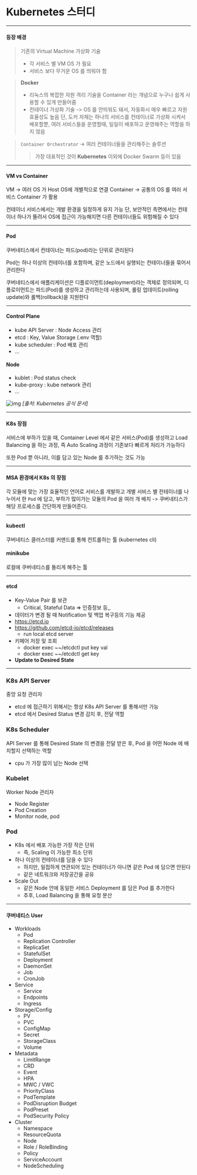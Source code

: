 # Kubernetes 스터디 

---
#### 등장 배경

> 기존의 Virtual Machine 가상화 기술
> - 각 서비스 별 VM OS 가 필요
> - 서비스 보다 무거운 OS 를 띄워야 함

> **Docker**
> - 리눅스의 복잡한 자원 격리 기술을 Container 라는 개념으로 누구나 쉽게 사용할 수 있게 만들어줌
> - 컨테이너 가상화 기술
> -> OS 를 안띄워도 돼서, 자동화시 매우 빠르고 자원 효율성도 높음
> 단, 도커 자체는 하나의 서비스를 컨테이너로 가상화 시켜서 배포할뿐, 여러 서비스들을 운영할때, 일일이 배포하고 운영해주는 역할을 하지 않음

> `Container Orchestrator` -> 여러 컨테이너들을 관리해주는 솔루션 
>> 가장 대표적인 것이 **Kubernetes** 
>> 이외에 Docker Swarm 등이 있음

--- 
#### VM vs Container
VM -> 여러 OS 가 Host OS에 개별적으로 연결
Container -> 공통의 OS 를 여러 서비스 Container 가 활용

컨테이너 서비스에서는 개발 환경을 일정하게 유지 가능
단, 보안적인 측면에서는 컨테이너 하나가 뚤려서 OS에 접근이 가능해지면 다른 컨테이너들도 위험해질 수 있다


---
#### Pod
쿠버네티스에서 컨테이너는 파드(pod)라는 단위로 관리된다

Pod는 하나 이상의 컨테이너를 포함하며, 같은 노드에서 실행되는 컨테이너들을 묶어서 관리한다

쿠버네티스에서 애플리케이션은 디플로이먼트(deployment)라는 객체로 정의되며, 디플로이먼트는 파드(Pod)를 생성하고 관리하는데 사용되며, 롤링 업데이트(rolling update)와 롤백(rollback)을 지원한다

---
#### Control Plane
- kube API Server : Node Access 관리
- etcd : Key, Value Storage (.env 역할)
- kube scheduler : Pod 배포 관리
- ...
#### Node
- kublet : Pod status check
- kube-proxy : kube network 관리
- ...

![img](https://kubernetes.io/images/docs/components-of-kubernetes.svg) 
_[출처: Kubernetes 공식 문서]_


---
#### K8s 장점
서비스에 부하가 있을 때, Container Level 에서 같은 서비스(Pod)를 생성하고 Load Balancing 을 하는 과정,
즉 Auto Scaling 과정이 기존보다 빠르게 처리가 가능하다

또한 Pod 뿐 아니라, 이를 담고 있는 Node 를 추가하는 것도 가능   

---
#### MSA 환경에서 K8s 의 장점 
각 모듈에 맞는 가장 효율적인 언어로 서비스를 개발하고 개별 서비스 별 컨테이너를 나누어서 한 `Pod` 에 담고,
부하가 많이가는 모듈의 Pod 을 여러 개 배치
-> 쿠버네티스가 해당 프로세스를 간단하게 만들어준다.


---
#### kubectl
쿠버네티스 클러스터를 커맨드를 통해 컨트롤하는 툴 (kubernetes cli)

#### minikube
로컬에 쿠버네티스를 돌리게 해주는 툴



---
#### etcd
- Key-Value Pair 를 보관 
  - Critical, Stateful Data => 인증정보 등,,
- 데이터가 변경 될 때 Notification 및 백업 복구등의 기능 제공
- https://etcd.io
- https://github.com/etcd-io/etcd/releases
  - run local etcd server
- 키페어 저장 및 조회
  - docker exec ~~/etcdctl put key val
  - docker exec ~~/etcdctl get key
- **Update to Desired State**



---
### K8s API Server
중앙 요청 관리자
- etcd 에 접근하기 위해서는 항상 K8s API Server 를 통해서만 가능
- etcd 에서 Desired Status 변경 감지 후, 전달 역할


### K8s Scheduler
API Server 를 통해 Desired State 의 변경을 전달 받은 후, Pod 을 어떤 Node 에 배치할지 선택하는 역할
- cpu 가 가장 많이 남는 Node 선택

### Kubelet
Worker Node 관리자
- Node Register
- Pod Creation
- Monitor node, pod

### Pod
- K8s 에서 배포 가능한 가장 작은 단위
  - 즉, Scaling 이 가능한 최소 단위
- 하나 이상의 컨테이너를 담을 수 있다
  - 하지만, 밀접하게 연관되어 있는 컨테이너가 아니면 같은 Pod 에 담으면 안된다
  - 같은 네트워크와 저장공간을 공유
- Scale Out
  - 같은 Node 안에 동일한 서비스 Deployment 를 담은 Pod 를 추가한다
  - 추후, Load Balancing 을 통해 요청 분산



---

#### 쿠버네티스 User
* Workloads
  * Pod
  * Replication Controller
  * ReplicaSet
  * StatefulSet
  * Deployment
  * DaemonSet
  * Job
  * CronJob
* Service 
  * Service
  * Endpoints
  * Ingress
* Storage/Config 
  * PV
  * PVC
  * ConfigMap
  * Secret
  * StorageClass
  * Volume
* Metadata
  * LimitRange
  * CRD
  * Event
  * HPA
  * MWC / VWC
  * PriorityClass
  * PodTemplate
  * PodDisruption Budget
  * PodPreset
  * PodSecurity Policy 
* Cluster
  * Namespace
  * ResourceQuota
  * Node
  * Role / RoleBinding
  * Policy
  * ServiceAccount
  * NodeScheduling
 
